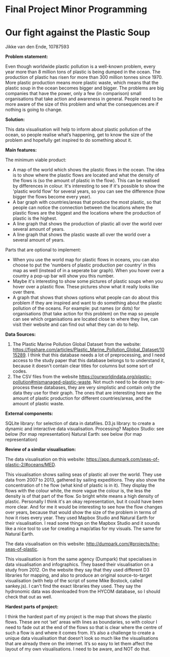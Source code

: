 # Final Project Minor Programming
# Our fight against the Plastic Soup

Jikke van den Ende, 10787593

<b> Problem statement: </b>

Even though worldwide plastic pollution is a well-known problem, every year more than 8 million tons of plastic is being dumped in the ocean. The production of plastic has risen for more than 300 million tonnes since 1970. More plastic production means more plastic waste, which means that the plastic soup in the ocean becomes bigger and bigger. The problems are big companies that have the power, only a few (in comparison) small organisations that take action and awareness in general. People need to be more aware of the size of this problem and what the consequences are if nothing is going to change.  

<b> Solution: </b>

This data visualisation will help to inform about plastic pollution of the ocean, so people realise what’s happening, get to know the size of the problem and hopefully get inspired to do something about it.

<b> Main features: </b>

The minimum viable product:  
-	A map of the world which shows the plastic flows in the ocean. The idea is to show where the plastic flows are located and what the density of the flows is (so the amount of plastic in the flow). This can be realised by differences in colour. It's interesting to see if it's possible to show the 'plastic world flow' for several years, so you can see the difference (how bigger the flows become every year).
- A bar graph with countries/areas that produce the most plastic, so that people can notice the connection between the locations where the plastic flows are the biggest and the locations where the production of plastic is the highest.  
-	A line graph that shows the production of plastic all over the world over several amount of years.  
-	A line graph that shows the plastic waste all over the world over a several amount of years. 

Parts that are optional to implement: 
-	When you use the world map for plastic flows in oceans, you can also choose to put the 'numbers of plastic production per country' in this map as well (instead of in a seperate bar graph). When you hover over a country a pop-up bar will show you this number. 
- Maybe it's interesting to show some pictures of plastic soups when you hover over a plastic flow. These pictures show what it really looks like over there. 
-	A graph that shows that shows options what people can do about this problem if they are inspired and want to do something about the plastic pollution of the oceans. For example: put names (or dots) for organisations (that take action for this problem) on the map so people can see which organisations are located close to where they live, can visit their website and can find out what they can do to help. 

<b> Data Sources: </b>
1. The Plastic Marine Pollution Global Dataset from the website: https://figshare.com/articles/Plastic_Marine_Pollution_Global_Dataset/1015289. I think that this  database needs a lot of preprocessing, and I need access to the study paper that this database belongs to to understand it, because it doesn't contain clear titles for columns but some sort of codes. 
2.	The CSV files from the website https://ourworldindata.org/plastic-pollution#mismanaged-plastic-waste. Not much need to be done to pre-process these databases, they are very simplistic and contain only the data they use for their graph. The ones that are interesting here are the amount of plastic production for different countries/areas, and the amount of plastic waste.  

<b> External components: </b>

SQLite library: for selection of data in datafiles. 
D3.js library: to create a dynamic and interactive data visualisation. 
Processing? 
Mapbox Studio: see below (for map representation)
Natural Earth: see below (for map representation) 

<b> Review of a similar visualisation: </b>

The data visualisation on this website: https://app.dumpark.com/seas-of-plastic-2/#oceans/MED. 

This visualisation shows sailing seas of plastic all over the world. They use data from 2007 to 2013, gathered by sailing expeditions. They also show the concentration of t he flow (what kind of plastic is in it). They display the flows with the colour white, the more vague the colour is, the less the density is of that part of the flow. So bright white means a high density of plastic. Personally I think it's an okay representation, but it could have been more clear. And for me it would be interesting to see how the flow changes over years, because that would show the size of the problem in terms of how it rises every year. 
They used Mapbox Studio and Natural Earth for their visualisation. I read some things on the Mapbox Studio and it sounds like a nice tool to use for creating a map/atlas for my visuals. The same for Natural Earth. 

The data visualisation on this website: http://dumpark.com/#projects/the-seas-of-plastic. 

This visualisation is from the same agency (Dumpark) that specialises in data visualisation and infographics. They based their visualisation on a study from 2012. On the website they say that they used different D3 libraries for mapping, and also to produce an original source-to-target visualisation (with help of the script of some Mike Bostock, called sankey.js). I can't find the exact libraries they used. They say the hydronomic data was downloaded from the HYCOM database, so I should check that out as well. 


<b> Hardest parts of project: </b>

I think the hardest part of my project is the map that shows the plastic flows. These are not ‘set’ areas with lines as boundaries, so with colour I need to fade out at the end of the flows so that is clear where the centre of such a flow is and where it comes from. 
It’s also a challenge to create a unique data visualisation that doesn’t look so much like the visualisations that are already there on the internet. It’s so easy to let them affect the layout of my own visualisations. I need to be aware, and NOT do that. 





